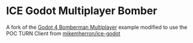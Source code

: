 # ICE Godot Multiplayer Bomber
A fork of the [Godot 4 Bomberman Multiplayer](https://github.com/godotengine/godot-demo-projects/tree/master/networking/multiplayer_bomber) example modified to use the POC TURN Client from [mikemherron/ice-godot](https://github.com/mikemherron/ice-godot)